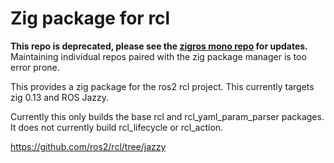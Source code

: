 # Zig package for rcl

**This repo is deprecated, please see the [zigros mono repo](https://github.com/zig-robotics/zigros) for updates.**
Maintaining individual repos paired with the zig package manager is too error prone.

This provides a zig package for the ros2 rcl project.
This currently targets zig 0.13 and ROS Jazzy.

Currently this only builds the base rcl and rcl_yaml_param_parser packages.
It does not currently build rcl_lifecycle or rcl_action.

https://github.com/ros2/rcl/tree/jazzy
